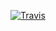 [![Travis](https://img.shields.io/travis/mmckinst/mg-travis-ci.svg)](https://travis-ci.org/mmckinst/mg-travis-ci)
